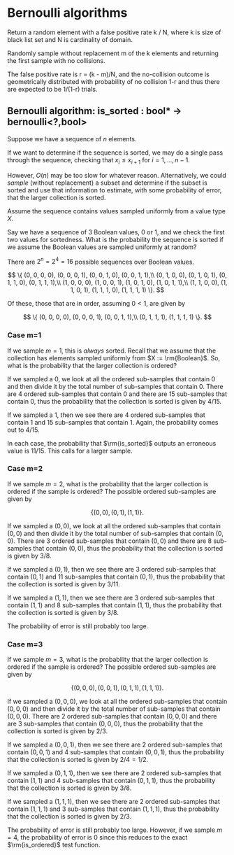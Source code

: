 
# Bernoulli algorithms

Return a random element with a false positive rate
    k / N,
where k is size of black list set and N is cardinality of domain.

Randomly sample without replacement m of the k elements
and returning the first sample with no collisions.

The false positive rate is r = (k - m)/N, and the no-collision
outcome is geometrically distributed with probability of no
collision 1-r and thus there are expected to be 1/(1-r) trials.

## Bernoulli algorithm: is_sorted : bool* -> bernoulli<?,bool>



Suppose we have a sequence of $n$ elements.

If we want to determine if the sequence is sorted, we may do a single pass
through the sequence, checking that $x_i \leq x_{i+1}$ for $i=1,...,n-1$.

However, $O(n)$ may be too slow for whatever reason.
Alternatively, we could *sample* (without replacement) a subset and determine if
the subset is sorted and use that information to estimate, with some probability
of error, that the larger collection is sorted.

Assume the sequence contains values sampled uniformly from a value type $X$.

Say we have a sequence of $3$ Boolean values, $0$ or $1$, and we check the
first two values for sortedness. What is the probability the sequence is sorted
if we assume the Boolean values are sampled uniformly at random?

There are $2^n = 2^4 = 16$ possible sequences over Boolean values.

$$
    \{
        (0, 0, 0, 0),
        (0, 0, 0, 1),
        (0, 0, 1, 0),
        (0, 0, 1, 1),\\
        (0, 1, 0, 0),
        (0, 1, 0, 1),
        (0, 1, 1, 0),
        (0, 1, 1, 1),\\
        (1, 0, 0, 0),
        (1, 0, 0, 1),
        (1, 0, 1, 0),
        (1, 0, 1, 1),\\
        (1, 1, 0, 0),
        (1, 1, 0, 1),
        (1, 1, 1, 0),
        (1, 1, 1, 1)
    \}.
$$


Of these, those that are in order, assuming $0 < 1$, are given by

$$
    \{
        (0, 0, 0, 0),
        (0, 0, 0, 1),
        (0, 0, 1, 1),\\
        (0, 1, 1, 1),
        (1, 1, 1, 1)
    \}.
$$


### Case m=1
If we sample $m=1$, this is *always* sorted. Recall that we assume that the
collection has elements sampled uniformly from $X := \rm{Boolean}$. So, what is
the probability that the larger collection is ordered?

If we sampled a $0$, we look at all the ordered sub-samples that contain $0$ and
then divide it by the total number of sub-samples that contain $0$.
There are $4$ ordered sub-samples that contain $0$ and there are $15$ sub-samples
that contain $0$, thus the probability that the collection is sorted is given
by $4/15$.

If we sampled a $1$, then we see there are $4$ ordered sub-samples that contain
$1$ and $15$ sub-samples that contain $1$. Again, the probability comes out to
$4/15$.

In each case, the probability that $\rm{is_sorted}$ outputs an erroneous value
is $11/15$.
This calls for a larger sample.

### Case m=2
If we sample $m=2$, what is the probability that the larger collection is ordered
if the sample is ordered? The possible ordered sub-samples are given by

$$
    \{
        (0,0),(0,1),(1,1)
    \}.
$$

If we sampled a $(0,0)$, we look at all the ordered sub-samples that contain
$(0,0)$ and then divide it by the total number of sub-samples that contain $(0,0)$.
There are $3$ ordered sub-samples that contain $(0,0)$ and there are $8$ sub-samples
that contain $(0,0)$, thus the probability that the collection is sorted is given
by $3/8$.

If we sampled a $(0,1)$, then we see there are $3$ ordered sub-samples that contain
$(0,1)$ and $11$ sub-samples that contain $(0,1)$, thus the probability that the collection is sorted is given by $3/11$.

If we sampled a $(1,1)$, then we see there are $3$ ordered sub-samples that contain
$(1,1)$ and $8$ sub-samples that contain $(1,1)$, thus the probability that the collection is sorted is given by $3/8$.

The probability of error is still probably too large.

### Case m=3
If we sample $m=3$, what is the probability that the larger collection is ordered
if the sample is ordered? The possible ordered sub-samples are given by

$$
    \{
        (0,0,0),(0,0,1),(0,1,1),(1,1,1)
    \}.
$$

If we sampled a $(0,0,0)$, we look at all the ordered sub-samples that contain
$(0,0,0)$ and then divide it by the total number of sub-samples that contain $(0,0,0)$.
There are $2$ ordered sub-samples that contain $(0,0,0)$ and there are $3$ sub-samples
that contain $(0,0,0)$, thus the probability that the collection is sorted is given
by $2/3$.

If we sampled a $(0,0,1)$, then we see there are $2$ ordered sub-samples that contain
$(0,0,1)$ and $4$ sub-samples that contain $(0,0,1)$, thus the probability that the collection is sorted is given by $2/4=1/2$.

If we sampled a $(0,1,1)$, then we see there are $2$ ordered sub-samples that contain
$(1,1)$ and $4$ sub-samples that contain $(0,1,1)$, thus the probability that the collection is sorted is given by $3/8$.

If we sampled a $(1,1,1)$, then we see there are $2$ ordered sub-samples that contain
$(1,1,1)$ and $3$ sub-samples that contain $(1,1,1)$, thus the probability that the collection is sorted is given by $2/3$.

The probability of error is still probably too large.
However, if we sample $m=4$, the probability of error is $0$ since this reduces
to the exact $\rm{is_ordered}$ test function.


